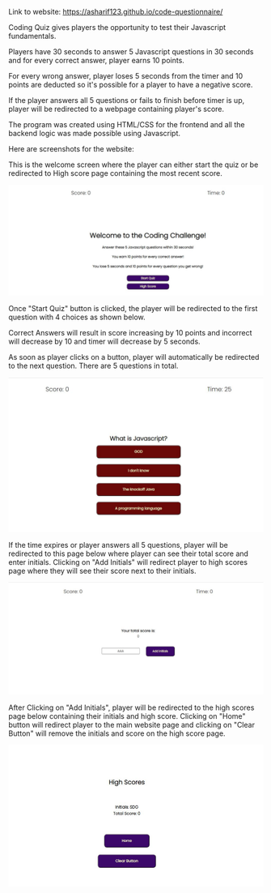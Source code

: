 Link to website: https://asharif123.github.io/code-questionnaire/

Coding Quiz gives players the opportunity to test their Javascript fundamentals.

Players have 30 seconds to answer 5 Javascript questions in 30 seconds and for every correct answer, player earns 10 points.

For every wrong answer, player loses 5 seconds from the timer and 10 points are deducted so it's possible for a player to have a negative score.

If the player answers all 5 questions or fails to finish before timer is up, player will be redirected to a webpage containing player's score.

The program was created using HTML/CSS for the frontend and all the backend logic was made possible using Javascript.

Here are screenshots for the website:

This is the welcome screen where the player can either start the quiz or be redirected to High score page containing the most recent score.

![alt text](./assets/images/main-page.JPG "main page")

Once "Start Quiz" button is clicked, the player will be redirected to the first question with 4 choices as shown below. 

Correct Answers will result in score increasing by 10 points and incorrect will decrease by 10 and timer will decrease by 5 seconds.

As soon as player clicks on a button, player will automatically be redirected to the next question. There are 5 questions in total.

![alt-text](./assets/images/questions.JPG "questions")


If the time expires or player answers all 5 questions, player will be redirected to this page below where player can see their total score and enter initials. Clicking on "Add Initials" will redirect player to high scores page where they will see their score next to their initials.


![alt-text](./assets/images/initials.JPG "initials")

After Clicking on "Add Initials", player will be redirected to the high scores page below containing their initials and high score. Clicking on "Home" button will redirect player to the main website page and clicking on "Clear Button" will remove the initials and score on the high score page.

![alt-text](./assets/images/high-scores.JPG "high-scores")
